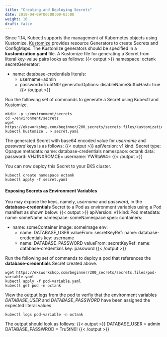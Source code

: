 ```yaml
---
title: "Creating and Deploying Secrets"
date: 2019-04-09T00:00:00-03:00
weight: 10
draft: false
---
```


Since 1.14, Kubectl supports the management of Kubernetes objects using Kustomize. [Kustomize](https://kubernetes.io/docs/tasks/manage-kubernetes-objects/kustomization/#overview-of-kustomize) provides resource Generators to create Secrets and ConfigMaps. The Kustomize generators should be specified in a **kustomization.yaml** file. A Kustomize file for generating a Secret from literal key-value pairs looks as follows:
{{< output >}}
namespace: octank
secretGenerator:
- name: database-credentials
  literals:
  - username=admin
  - password=Tru5tN0!
generatorOptions:
  disableNameSuffixHash: true
{{< /output >}}

Run the following set of commands to generate a Secret using Kubectl and Kustomize.
```
mkdir -p ~/environment/secrets
cd ~/environment/secrets
wget https://eksworkshop.com/beginner/200_secrets/secrets.files/kustomization.yaml
kubectl kustomize . > secret.yaml
```

The generated Secret with base64 encoded value for *username* and *password* keys is as follows:
{{< output >}}
apiVersion: v1
kind: Secret
type: Opaque
metadata:
  name: database-credentials
  namespace: octank
data:
  password: VHJ1NXROMCE=
  username: YWRtaW4=
{{< /output >}}


You can now deploy this Secret to your EKS cluster.
```
kubectl create namespace octank
kubectl apply -f secret.yaml
```

#### Exposing Secrets as Environment Variables
You may expose the keys, namely, *username* and *password*, in the **database-credentials** Secret to a Pod as environment variables using a Pod manifest as shown below:
{{< output >}}
apiVersion: v1
kind: Pod
metadata:
  name: someName
  namespace: someNamespace
spec:
  containers:
  - name: someContainer
    image: someImage
    env:
    - name: DATABASE_USER
      valueFrom:
        secretKeyRef:
          name: database-credentials
          key: username
    - name: DATABASE_PASSWORD
      valueFrom:
        secretKeyRef:
          name: database-credentials
          key: password 
{{< /output >}}

Run the following set of commands to deploy a pod that references the **database-credentials** Secret created above.
```
wget https://eksworkshop.com/beginner/200_secrets/secrets.files/pod-variable.yaml
kubectl apply -f pod-variable.yaml
kubectl get pod -n octank
```

View the output logs from the pod to verfiy that the environment variables *DATABASE_USER* and *DATABASE_PASSWORD* have been assigned the expected literal values
```
kubectl logs pod-variable -n octank
```
The output should look as follows:
{{< output >}}
DATABASE_USER = admin
DATABASE_PASSWROD = Tru5tN0!
{{< /output >}}